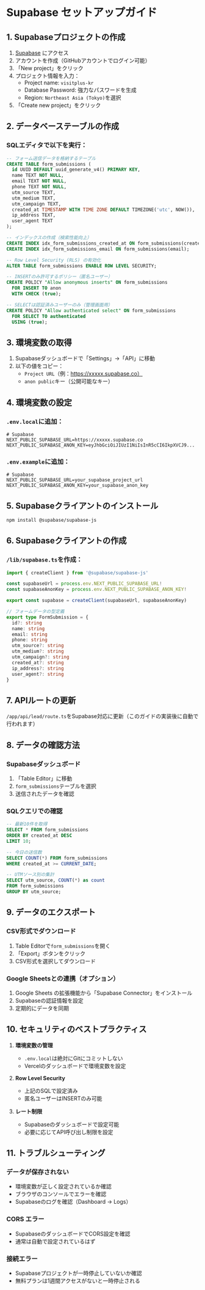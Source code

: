 # Supabase セットアップガイド

## 1. Supabaseプロジェクトの作成

1. [Supabase](https://supabase.com) にアクセス
2. アカウントを作成（GitHubアカウントでログイン可能）
3. 「New project」をクリック
4. プロジェクト情報を入力：
   - Project name: `visitplus-kr`
   - Database Password: 強力なパスワードを生成
   - Region: `Northeast Asia (Tokyo)`を選択
5. 「Create new project」をクリック

## 2. データベーステーブルの作成

### SQLエディタで以下を実行：

```sql
-- フォーム送信データを格納するテーブル
CREATE TABLE form_submissions (
  id UUID DEFAULT uuid_generate_v4() PRIMARY KEY,
  name TEXT NOT NULL,
  email TEXT NOT NULL,
  phone TEXT NOT NULL,
  utm_source TEXT,
  utm_medium TEXT,
  utm_campaign TEXT,
  created_at TIMESTAMP WITH TIME ZONE DEFAULT TIMEZONE('utc', NOW()),
  ip_address TEXT,
  user_agent TEXT
);

-- インデックスの作成（検索性能向上）
CREATE INDEX idx_form_submissions_created_at ON form_submissions(created_at DESC);
CREATE INDEX idx_form_submissions_email ON form_submissions(email);

-- Row Level Security (RLS) の有効化
ALTER TABLE form_submissions ENABLE ROW LEVEL SECURITY;

-- INSERTのみ許可するポリシー（匿名ユーザー）
CREATE POLICY "Allow anonymous inserts" ON form_submissions
  FOR INSERT TO anon
  WITH CHECK (true);

-- SELECTは認証済みユーザーのみ（管理画面用）
CREATE POLICY "Allow authenticated select" ON form_submissions
  FOR SELECT TO authenticated
  USING (true);
```

## 3. 環境変数の取得

1. Supabaseダッシュボードで「Settings」→「API」に移動
2. 以下の値をコピー：
   - `Project URL`（例：https://xxxxx.supabase.co）
   - `anon public`キー（公開可能なキー）

## 4. 環境変数の設定

### `.env.local`に追加：
```env
# Supabase
NEXT_PUBLIC_SUPABASE_URL=https://xxxxx.supabase.co
NEXT_PUBLIC_SUPABASE_ANON_KEY=eyJhbGciOiJIUzI1NiIsInR5cCI6IkpXVCJ9...
```

### `.env.example`に追加：
```env
# Supabase
NEXT_PUBLIC_SUPABASE_URL=your_supabase_project_url
NEXT_PUBLIC_SUPABASE_ANON_KEY=your_supabase_anon_key
```

## 5. Supabaseクライアントのインストール

```bash
npm install @supabase/supabase-js
```

## 6. Supabaseクライアントの作成

### `/lib/supabase.ts`を作成：
```typescript
import { createClient } from '@supabase/supabase-js'

const supabaseUrl = process.env.NEXT_PUBLIC_SUPABASE_URL!
const supabaseAnonKey = process.env.NEXT_PUBLIC_SUPABASE_ANON_KEY!

export const supabase = createClient(supabaseUrl, supabaseAnonKey)

// フォームデータの型定義
export type FormSubmission = {
  id?: string
  name: string
  email: string
  phone: string
  utm_source?: string
  utm_medium?: string
  utm_campaign?: string
  created_at?: string
  ip_address?: string
  user_agent?: string
}
```

## 7. APIルートの更新

`/app/api/lead/route.ts`をSupabase対応に更新（このガイドの実装後に自動で行われます）

## 8. データの確認方法

### Supabaseダッシュボード
1. 「Table Editor」に移動
2. `form_submissions`テーブルを選択
3. 送信されたデータを確認

### SQLクエリでの確認
```sql
-- 最新10件を取得
SELECT * FROM form_submissions 
ORDER BY created_at DESC 
LIMIT 10;

-- 今日の送信数
SELECT COUNT(*) FROM form_submissions 
WHERE created_at >= CURRENT_DATE;

-- UTMソース別の集計
SELECT utm_source, COUNT(*) as count 
FROM form_submissions 
GROUP BY utm_source;
```

## 9. データのエクスポート

### CSV形式でダウンロード
1. Table Editorで`form_submissions`を開く
2. 「Export」ボタンをクリック
3. CSV形式を選択してダウンロード

### Google Sheetsとの連携（オプション）
1. Google Sheets の拡張機能から「Supabase Connector」をインストール
2. Supabaseの認証情報を設定
3. 定期的にデータを同期

## 10. セキュリティのベストプラクティス

1. **環境変数の管理**
   - `.env.local`は絶対にGitにコミットしない
   - Vercelのダッシュボードで環境変数を設定

2. **Row Level Security**
   - 上記のSQLで設定済み
   - 匿名ユーザーはINSERTのみ可能

3. **レート制限**
   - Supabaseのダッシュボードで設定可能
   - 必要に応じてAPI呼び出し制限を設定

## 11. トラブルシューティング

### データが保存されない
- 環境変数が正しく設定されているか確認
- ブラウザのコンソールでエラーを確認
- Supabaseのログを確認（Dashboard → Logs）

### CORS エラー
- SupabaseのダッシュボードでCORS設定を確認
- 通常は自動で設定されているはず

### 接続エラー
- Supabaseプロジェクトが一時停止していないか確認
- 無料プランは1週間アクセスがないと一時停止される